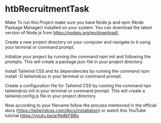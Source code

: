 # htbRecruitmentTask
Make To run this Project make sure you have Node.js and npm (Node Package Manager) installed on your system. You can download the latest version of Node.js from https://nodejs.org/en/download/.

Create a new project directory on your computer and navigate to it using your terminal or command prompt.

Initialize your project by running the command npm init and following the prompts. This will create a package.json file in your project directory.

Install Tailwind CSS and its dependencies by running the command npm install -D tailwindcss in your terminal or command prompt.

Create a configuration file for Tailwind CSS by running the command npx tailwindcss init in your terminal or command prompt. This will create a tailwind.config.js file in your project directory.

Now according to your filename follow the process mentioned in the official docs (https://tailwindcss.com/docs/installation) or watch this YouTube tutorial https://youtu.be/arftp8kFBBg
